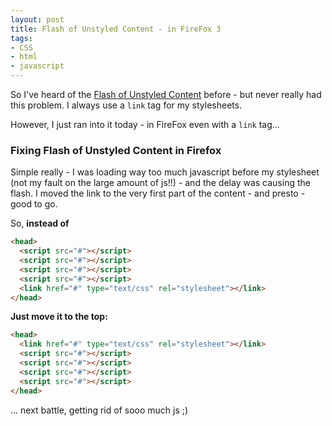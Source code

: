 ```yaml
---
layout: post
title: Flash of Unstyled Content - in FireFox 3
tags:
- CSS
- html
- javascript
---
```

So I've heard of the [Flash of Unstyled Content](http://bluerobot.com/web/css/fouc.asp/) before - but never really had this problem.  I always use a `link` tag for my stylesheets.

However, I just ran into it today - in FireFox even with a `link` tag...

### Fixing Flash of Unstyled Content in Firefox

Simple really - I was loading way too much javascript before my stylesheet (not my fault on the large amount of js!!) - and the delay was causing the flash.  I moved the link to the very first part of the content - and presto - good to go.

So, **instead of**
    
```html
<head>
  <script src="#"></script>
  <script src="#"></script>
  <script src="#"></script>
  <script src="#"></script>
  <link href="#" type="text/css" rel="stylesheet"></link>
</head>
```
    
**Just move it to the top:**

```html
<head>
  <link href="#" type="text/css" rel="stylesheet"></link>
  <script src="#"></script>
  <script src="#"></script>
  <script src="#"></script>
  <script src="#"></script>
</head>
```
    
... next battle, getting rid of sooo much js ;)
